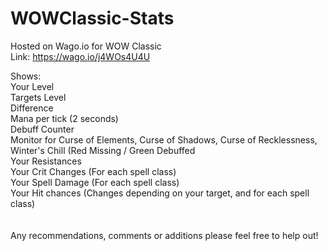 # WOWClassic-Stats<br>
Hosted on Wago.io for WOW Classic<br>
Link: https://wago.io/j4WOs4U4U<br>

Shows:<br>
Your Level<br>
Targets Level<br>
Difference<br>
Mana per tick (2 seconds)<br>
Debuff Counter<br>
Monitor for Curse of Elements, Curse of Shadows, Curse of Recklessness, Winter's Chill (Red Missing / Green Debuffed<br>
Your Resistances<br>
Your Crit Changes (For each spell class)<br>
Your Spell Damage (For each spell class)<br>
Your Hit chances (Changes depending on your target, and for each spell class)<br>
<br><br>
Any recommendations, comments or additions please feel free to help out!<br>
